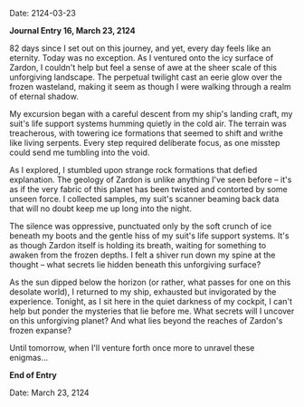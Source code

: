Date: 2124-03-23

**Journal Entry 16, March 23, 2124**

82 days since I set out on this journey, and yet, every day feels like an eternity. Today was no exception. As I ventured onto the icy surface of Zardon, I couldn't help but feel a sense of awe at the sheer scale of this unforgiving landscape. The perpetual twilight cast an eerie glow over the frozen wasteland, making it seem as though I were walking through a realm of eternal shadow.

My excursion began with a careful descent from my ship's landing craft, my suit's life support systems humming quietly in the cold air. The terrain was treacherous, with towering ice formations that seemed to shift and writhe like living serpents. Every step required deliberate focus, as one misstep could send me tumbling into the void.

As I explored, I stumbled upon strange rock formations that defied explanation. The geology of Zardon is unlike anything I've seen before – it's as if the very fabric of this planet has been twisted and contorted by some unseen force. I collected samples, my suit's scanner beaming back data that will no doubt keep me up long into the night.

The silence was oppressive, punctuated only by the soft crunch of ice beneath my boots and the gentle hiss of my suit's life support systems. It's as though Zardon itself is holding its breath, waiting for something to awaken from the frozen depths. I felt a shiver run down my spine at the thought – what secrets lie hidden beneath this unforgiving surface?

As the sun dipped below the horizon (or rather, what passes for one on this desolate world), I returned to my ship, exhausted but invigorated by the experience. Tonight, as I sit here in the quiet darkness of my cockpit, I can't help but ponder the mysteries that lie before me. What secrets will I uncover on this unforgiving planet? And what lies beyond the reaches of Zardon's frozen expanse?

Until tomorrow, when I'll venture forth once more to unravel these enigmas...

**End of Entry**

Date: March 23, 2124